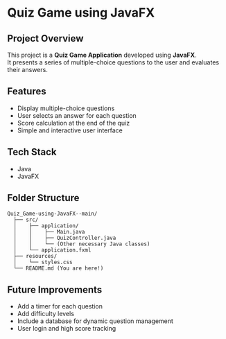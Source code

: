 
# Quiz Game using JavaFX

## Project Overview
This project is a **Quiz Game Application** developed using **JavaFX**.  
It presents a series of multiple-choice questions to the user and evaluates their answers.

## Features
- Display multiple-choice questions
- User selects an answer for each question
- Score calculation at the end of the quiz
- Simple and interactive user interface

## Tech Stack
- Java
- JavaFX

## Folder Structure
```
Quiz_Game-using-JavaFX--main/
  ├── src/
  │    ├── application/
  │    │    ├── Main.java
  │    │    ├── QuizController.java
  │    │    └── (Other necessary Java classes)
  │    └── application.fxml
  ├── resources/
  │    └── styles.css
  └── README.md (You are here!)
```

## Future Improvements
- Add a timer for each question
- Add difficulty levels
- Include a database for dynamic question management
- User login and high score tracking


